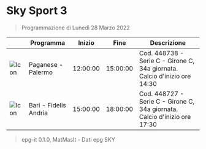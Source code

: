 # Sky Sport 3
> Programmazione di Lunedì 28 Marzo 2022

||Programma|Inizio|Fine|Descrizione|
|---|---|---|---|---|
|![Icon](https://guidatv.sky.it/uuid/f358daaf-0961-4c31-a89a-e188b7029b35/cover?md5ChecksumParam=756622898eccbe8042b95ae32d5b2ba4)|Paganese - Palermo|12:00:00|15:00:00|Cod. 448738 - Serie C - Girone C, 34a giornata. Calcio d&#039;inizio ore 14:30
|![Icon](https://guidatv.sky.it/uuid/577205a5-40f3-415c-afd3-4ebd4f2d41e8/cover?md5ChecksumParam=96c1781ed10eee2168fa76bca5a50828)|Bari - Fidelis Andria|15:00:00|18:00:00|Cod. 448727 - Serie C - Girone C, 34a giornata. Calcio d&#039;inizio ore 17:30



 > epg-it 0.1.0, MatMasIt - Dati epg SKY